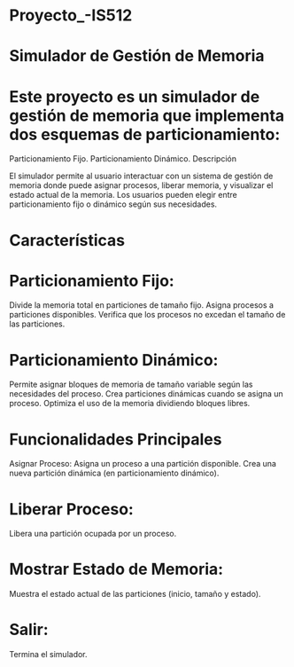 # Proyecto_-IS512

# Simulador de Gestión de Memoria

# Este proyecto es un simulador de gestión de memoria que implementa dos esquemas de particionamiento:

Particionamiento Fijo.
Particionamiento Dinámico.
Descripción

El simulador permite al usuario interactuar con un sistema de gestión de memoria donde puede asignar procesos, liberar memoria, y visualizar el estado actual de la memoria. Los usuarios pueden elegir entre particionamiento fijo o dinámico según sus necesidades.

# Características

# Particionamiento Fijo:

Divide la memoria total en particiones de tamaño fijo.
Asigna procesos a particiones disponibles.
Verifica que los procesos no excedan el tamaño de las particiones.


# Particionamiento Dinámico:

Permite asignar bloques de memoria de tamaño variable según las necesidades del proceso.
Crea particiones dinámicas cuando se asigna un proceso.
Optimiza el uso de la memoria dividiendo bloques libres.


# Funcionalidades Principales

Asignar Proceso:
Asigna un proceso a una partición disponible.
Crea una nueva partición dinámica (en particionamiento dinámico).

# Liberar Proceso:
Libera una partición ocupada por un proceso.


# Mostrar Estado de Memoria:
Muestra el estado actual de las particiones (inicio, tamaño y estado).

# Salir:
Termina el simulador.